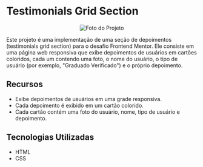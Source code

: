 # Testimonials Grid Section

<p align="center">
  <img src="https://i.ibb.co/h7CcYZK/Captura-de-tela-2024-03-04-203951.png" alt="Foto do Projeto">
</p>

Este projeto é uma implementação de uma seção de depoimentos (testimonials grid section) para o desafio Frontend Mentor. Ele consiste em uma página web responsiva que exibe depoimentos de usuários em cartões coloridos, cada um contendo uma foto, o nome do usuário, o tipo de usuário (por exemplo, "Graduado Verificado") e o próprio depoimento.

## Recursos

- Exibe depoimentos de usuários em uma grade responsiva.
- Cada depoimento é exibido em um cartão colorido.
- Cada cartão contém uma foto do usuário, nome, tipo de usuário e depoimento.

## Tecnologias Utilizadas

- HTML
- CSS



